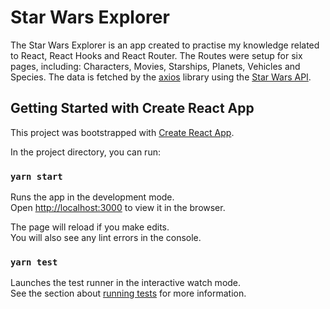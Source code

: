 # Star Wars Explorer

The Star Wars Explorer is an app created to practise my knowledge related to React, React Hooks and React Router. The Routes were setup for six pages, including: Characters, Movies, Starships, Planets, Vehicles and Species. The data is fetched by the [axios](https://github.com/axios/axios) library using the [Star Wars API](https://swapi.dev/).

## Getting Started with Create React App

This project was bootstrapped with [Create React App](https://github.com/facebook/create-react-app).

In the project directory, you can run:

### `yarn start`

Runs the app in the development mode.\
Open [http://localhost:3000](http://localhost:3000) to view it in the browser.

The page will reload if you make edits.\
You will also see any lint errors in the console.

### `yarn test`

Launches the test runner in the interactive watch mode.\
See the section about [running tests](https://facebook.github.io/create-react-app/docs/running-tests) for more information.

